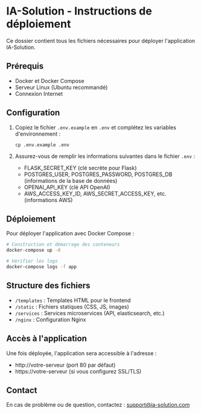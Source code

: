 # IA-Solution - Instructions de déploiement

Ce dossier contient tous les fichiers nécessaires pour déployer l'application IA-Solution.

## Prérequis

- Docker et Docker Compose
- Serveur Linux (Ubuntu recommandé)
- Connexion Internet

## Configuration

1. Copiez le fichier `.env.example` en `.env` et complétez les variables d'environnement :
   ```
   cp .env.example .env
   ```

2. Assurez-vous de remplir les informations suivantes dans le fichier `.env` :
   - FLASK_SECRET_KEY (clé secrète pour Flask)
   - POSTGRES_USER, POSTGRES_PASSWORD, POSTGRES_DB (informations de la base de données)
   - OPENAI_API_KEY (clé API OpenAI)
   - AWS_ACCESS_KEY_ID, AWS_SECRET_ACCESS_KEY, etc. (informations AWS)

## Déploiement

Pour déployer l'application avec Docker Compose :

```bash
# Construction et démarrage des conteneurs
docker-compose up -d

# Vérifier les logs
docker-compose logs -f app
```

## Structure des fichiers

- `/templates` : Templates HTML pour le frontend
- `/static` : Fichiers statiques (CSS, JS, images)
- `/services` : Services microservices (API, elasticsearch, etc.)
- `/nginx` : Configuration Nginx

## Accès à l'application

Une fois déployée, l'application sera accessible à l'adresse :

- http://votre-serveur (port 80 par défaut)
- https://votre-serveur (si vous configurez SSL/TLS)

## Contact

En cas de problème ou de question, contactez : support@ia-solution.com
